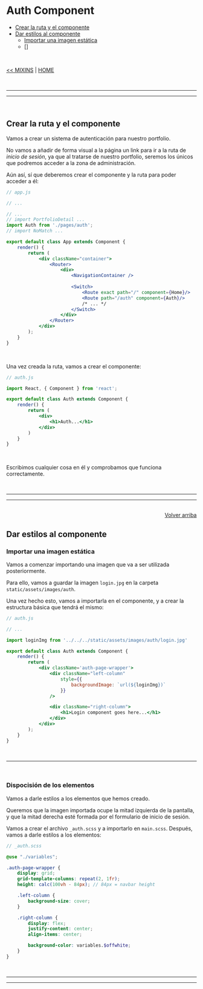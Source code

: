 # Auth Component

<div id="index"></div>

* [Crear la ruta y el componente](#crear-la-ruta-y-el-componente)
* [Dar estilos al componente](#dar-estilos-al-componente)
    * [Importar una imagen estática](#importar-una-imagen-estática)
    * []

<br/>

[<< MIXINS](../06_styles/20_mixins.md#mixins) | [HOME](../../../README.md#devcamp)


<br/><hr/>
<hr/><br/>


## Crear la ruta y el componente

Vamos a crear un sistema de autenticación para nuestro portfolio.

No vamos a añadir de forma visual a la página un link para ir a la ruta de *inicio de sesión*, ya que al tratarse de nuestro portfolio, seremos los únicos que podremos acceder a la zona de administración.

Aún así, sí que deberemos crear el componente y la ruta para poder acceder a él:

```jsx
// app.js

// ...

// ...
// import PortfolioDetail ...
import Auth from './pages/auth';
// import NoMatch ...

export default class App extends Component {
    render() {
        return (
            <div className="container">
                <Router>
                    <div>
                        <NavigationContainer />
                        
                        <Switch>
                            <Route exact path="/" component={Home}/>
                            <Route path="/auth" component={Auth}/>
                            /* ... */
                        </Switch>
                    </div>
                </Router>
            </div>
        );
    }
}
```

<br/>

Una vez creada la ruta, vamos a crear el componente:

```jsx
// auth.js

import React, { Component } from 'react';

export default class Auth extends Component {
    render() {
        return (
            <div>
                <h1>Auth...</h1>
            </div>
        )
    }
}
```

<br/>

Escribimos cualquier cosa en él y comprobamos que funciona correctamente.


<br/><hr/>
<hr/><br/>


<div align="right">
    <a href="#index">Volver arriba</a>
</div>


## Dar estilos al componente

### Importar una imagen estática

Vamos a comenzar importando una imagen que va a ser utilizada posteriormente.

Para ello, vamos a guardar la imagen `login.jpg` en la carpeta `static/assets/images/auth`.

Una vez hecho esto, vamos a importarla en el componente, y a crear la estructura básica que tendrá el mismo:

```jsx
// auth.js

// ...

import loginImg from '../../../static/assets/images/auth/login.jpg'

export default class Auth extends Component {
    render() {
        return (
            <div className='auth-page-wrapper'>
                <div className="left-column"
                    style={{
                        backgroundImage: `url(${loginImg})`
                    }}
                />

                <div className="right-column">
                    <h1>Login component goes here...</h1>
                </div>
            </div>
        );
    }
}
```


<br/><hr/><br/>


### Dispocisión de los elementos

Vamos a darle estilos a los elementos que hemos creado.

Queremos que la imagen importada ocupe la mitad izquierda de la pantalla, y que la mitad derecha esté formada por el formulario de inicio de sesión.

Vamos a crear el archivo `_auth.scss` y a importarlo en `main.scss`. Después, vamos a darle estilos a los elementos:

```scss
// _auth.scss

@use "./variables";

.auth-page-wrapper {
    display: grid;
    grid-template-columns: repeat(2, 1fr);
    height: calc(100vh - 84px); // 84px = navbar height

    .left-column {
        background-size: cover;
    }

    .right-column {
        display: flex;
        justify-content: center;
        align-items: center;

        background-color: variables.$offwhite;
    }
}
```


<br/><hr/>
<hr/><br/>


